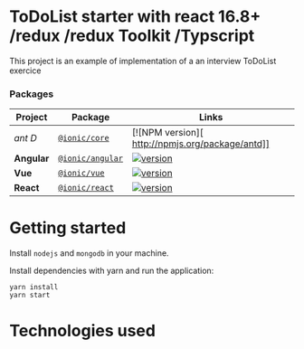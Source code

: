 # ToDoList starter with react 16.8+ /redux /redux Toolkit /Typscript

This project is an example of implementation of a an interview ToDoList exercice

### Packages

| Project | Package | Links |
| ------- | ------- | ------- |
| *ant D* | [`@ionic/core`](https://www.npmjs.com/package/antd) |[![NPM version][ http://npmjs.org/package/antd]]
| **Angular** | [`@ionic/angular`](https://www.npmjs.com/package/@ionic/angular) | [![version](https://img.shields.io/npm/v/@ionic/angular/latest.svg)](https://www.npmjs.com/package/@ionic/angular) | [`README.md`](angular/README.md)
| **Vue** | [`@ionic/vue`](https://www.npmjs.com/package/@ionic/vue) | [![version](https://img.shields.io/npm/v/@ionic/vue/latest.svg)](https://www.npmjs.com/package/@ionic/vue) | [`README.md`](packages/vue/README.md)
| **React** | [`@ionic/react`](https://www.npmjs.com/package/@ionic/react) | [![version](https://img.shields.io/npm/v/@ionic/react/latest.svg)](https://www.npmjs.com/package/@ionic/react) | [`README.md`](packages/react/README.md)

# Getting started

Install `nodejs` and `mongodb` in your machine.

Install dependencies with yarn and run the application:

```
yarn install
yarn start
```

# Technologies used 

